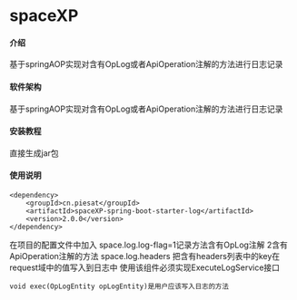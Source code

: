# spaceXP

#### 介绍
基于springAOP实现对含有OpLog或者ApiOperation注解的方法进行日志记录

#### 软件架构
基于springAOP实现对含有OpLog或者ApiOperation注解的方法进行日志记录

#### 安装教程
直接生成jar包
#### 使用说明
    <dependency>
        <groupId>cn.piesat</groupId>
        <artifactId>spaceXP-spring-boot-starter-log</artifactId>
        <version>2.0.0</version>
    </dependency>
在项目的配置文件中加入
space.log.log-flag=1记录方法含有OpLog注解 2含有ApiOperation注解的方法
space.log.headers 把含有headers列表中的key在request域中的值写入到日志中
使用该组件必须实现ExecuteLogService接口
    
    void exec(OpLogEntity opLogEntity)是用户应该写入日志的方法

